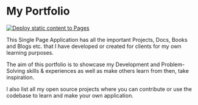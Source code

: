 # My Portfolio
[![Deploy static content to Pages](https://github.com/gks101/gks101.github.io/actions/workflows/main.yml/badge.svg)](https://github.com/gks101/gks101.github.io/actions/workflows/main.yml)

This Single Page Application has all the important Projects, Docs, Books and Blogs etc. that I have developed or created for clients for my own learning purposes.

The aim of this portfolio is to showcase my Development and Problem-Solving skills & experiences as well as make others learn from then, take inspiration.

I also list all my open source projects where you can contribute or use the codebase to learn and make your own application.

